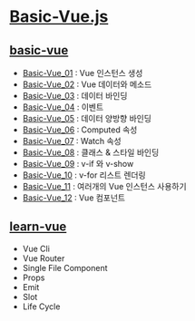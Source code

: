 # [Basic-Vue.js](https://github.com/ymiru0324/learn-Vue.js/tree/main/Basic-Vue.js)
## [basic-vue](https://github.com/ymiru0324/Learn-Vue.js/tree/main/Basic-Vue.js/Basic-Vue)
* [Basic-Vue_01](https://github.com/ymiru0324/learn-Vue.js/blob/main/Basic-Vue.js/Basic-Vue_01.html) : Vue 인스턴스 생성   
* [Basic-Vue_02](https://github.com/ymiru0324/learn-Vue.js/blob/main/Basic-Vue.js/Basic-Vue_02.html) : Vue 데이터와 메소드   
* [Basic-Vue_03](https://github.com/ymiru0324/learn-Vue.js/blob/main/Basic-Vue.js/Basic-Vue_03.html) : 데이터 바인딩   
* [Basic-Vue_04](https://github.com/ymiru0324/learn-Vue.js/blob/main/Basic-Vue.js/Basic-Vue_04.html) : 이벤트   
* [Basic-Vue_05](https://github.com/ymiru0324/learn-Vue.js/blob/main/Basic-Vue.js/Basic-Vue_05.html) : 데이터 양방향 바인딩   
* [Basic-Vue_06](https://github.com/ymiru0324/learn-Vue.js/blob/main/Basic-Vue.js/Basic-Vue_06.html) : Computed 속성   
* [Basic-Vue_07](https://github.com/ymiru0324/learn-Vue.js/blob/main/Basic-Vue.js/Basic-Vue_07.html) : Watch 속성   
* [Basic-Vue_08](https://github.com/ymiru0324/learn-Vue.js/blob/main/Basic-Vue.js/Basic-Vue_08.html) : 클래스 & 스타일 바인딩   
* [Basic-Vue_09](https://github.com/ymiru0324/learn-Vue.js/blob/main/Basic-Vue.js/Basic-Vue_09.html) : v-if 와 v-show   
* [Basic-Vue_10](https://github.com/ymiru0324/learn-Vue.js/blob/main/Basic-Vue.js/Basic-Vue_10.html) : v-for 리스트 렌더링   
* [Basic-Vue_11](https://github.com/ymiru0324/learn-Vue.js/blob/main/Basic-Vue.js/Basic-Vue_11.html) : 여러개의 Vue 인스턴스 사용하기   
* [Basic-Vue_12](https://github.com/ymiru0324/learn-Vue.js/blob/main/Basic-Vue.js/Basic-Vue_12.html) : Vue 컴포넌트   

## [learn-vue](https://github.com/ymiru0324/Learn-Vue.js/tree/main/Basic-Vue.js/Learn-Vue)
* Vue Cli   
* Vue Router   
* Single File Component
* Props
* Emit
* Slot
* Life Cycle
